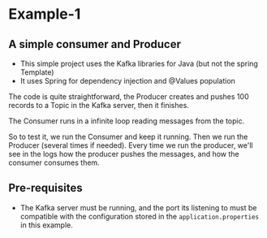 # Example-1

## A simple consumer and Producer

 * This simple project uses the Kafka libraries for Java (but not the spring Template)
 * It uses Spring for dependency injection and @Values population
 
 The code is quite straightforward, the Producer creates and pushes 100 records to a Topic 
 in the Kafka server, then it finishes.
 
 The Consumer runs in a infinite loop reading messages from the topic.
 
 So to test it, we run the Consumer and keep it running. Then we run the Producer (several 
 times if needed). Every time we run the producer, we'll see in the logs how the producer pushes
 the messages, and how the consumer consumes them.
 
 ## Pre-requisites
 
 * The Kafka server must be running, and the port its listening to must be compatible with the
 configuration stored in the `application.properties` in this example.